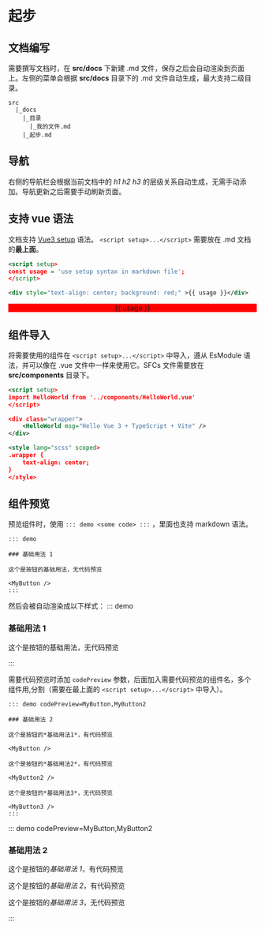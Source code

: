 <script setup>
import HelloWorld from '@pages/components/HelloWorld.vue'
import MyButton from '@pages/components/MyButton.vue'
import MyButton2 from '@pages/components/MyButton2.vue'
import MyButton3 from '@pages/components/MyButton3.vue'
// import DemoNavigator from '../components/DemoNavigator.vue'

const usage = 'use setup syntax in markdown file';
</script>

# 起步

## 文档编写

需要撰写文档时，在 **src/docs** 下新建 .md 文件，保存之后会自动渲染到页面上。左侧的菜单会根据 **src/docs** 目录下的 .md 文件自动生成，最大支持二级目录。

```text
src
  |_docs
    |_目录
      |_我的文件.md
    |_起步.md
```

## 导航

右侧的导航栏会根据当前文档中的 _h1_ _h2_ _h3_ 的层级关系自动生成，无需手动添加。导航更新之后需要手动刷新页面。

<!-- ::: demo
<DemoNavigator />
::: -->

## 支持 vue 语法

文档支持 [Vue3 setup](https://v3.vuejs.org/api/sfc-script-setup.html#sfc-script-setup) 语法。 `<script setup>...</script>` 需要放在 .md 文档的**最上面**。

```xml
<script setup>
const usage = 'use setup syntax in markdown file';
</script>
```

```xml
<div style="text-align: center; background: red;" >{{ usage }}</div>
```

<div style="text-align: center; background: red;" >{{ usage }}</div>

## 组件导入

将需要使用的组件在 `<script setup>...</script>` 中导入，遵从 EsModule 语法，并可以像在 .vue 文件中一样来使用它。SFCs 文件需要放在 **src/components** 目录下。

```xml
<script setup>
import HelloWorld from '../components/HelloWorld.vue'
</script>

<div class="wrapper">
    <HelloWorld msg="Hello Vue 3 + TypeScript + Vite" />
</div>

<style lang="scss" scoped>
.wrapper {
    text-align: center;
}
</style>
```

<div class="wrapper">
    <HelloWorld msg="Hello Vue 3 + TypeScript + Vite" />
</div>

<style lang="scss" scoped>
.wrapper {
    text-align: center;
}
</style>

## 组件预览

预览组件时，使用 `::: demo <some code> :::` ，里面也支持 markdown 语法。

```text
::: demo

### 基础用法 1

这个是按钮的基础用法，无代码预览

<MyButton />
:::
```

然后会被自动渲染成以下样式：
::: demo

### 基础用法 1

这个是按钮的基础用法，无代码预览

<MyButton />
:::

需要代码预览时添加 `codePreview` 参数，后面加入需要代码预览的组件名，多个组件用,分割（需要在最上面的 `<script setup>...</script>` 中导入）。

```text
::: demo codePreview=MyButton,MyButton2

### 基础用法 2

这个是按钮的*基础用法1*，有代码预览

<MyButton />

这个是按钮的*基础用法2*，有代码预览

<MyButton2 />

这个是按钮的*基础用法3*，无代码预览

<MyButton3 />
:::
```

::: demo codePreview=MyButton,MyButton2

### 基础用法 2

这个是按钮的*基础用法 1*，有代码预览

<MyButton />

这个是按钮的*基础用法 2*，有代码预览

<MyButton2 />

这个是按钮的*基础用法 3*，无代码预览

<MyButton3 />
:::
